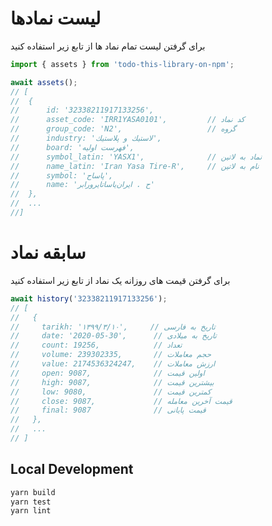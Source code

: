 # لیست نمادها

برای گرفتن لیست تمام نماد ها از تابع زیر استفاده کنید
```js
import { assets } from 'todo-this-library-on-npm';

await assets();
// [
//  {
//      id: '32338211917133256',
//      asset_code: 'IRR1YASA0101',         // کد نماد
//      group_code: 'N2',                   // گروه
//      industry: 'لاستيك و پلاستيك',
//      board: 'فهرست اوليه',
//      symbol_latin: 'YASX1',              // نماد به لاتین
//      name_latin: 'Iran Yasa Tire-R',     // نام به لاتین
//      symbol: 'پاساح',
//      name: 'ح . ايران‌ياساتايرورابر'
//  },
//  ...
//]
```

# سابقه نماد
برای گرفتن قیمت های روزانه یک نماد از تابع زیر استفاده کنید

```js
await history('32338211917133256');
// [
//   {
//     tarikh: '۱۳۹۹/۳/۱۰',     // تاریخ به فارسی
//     date: '2020-05-30',      // تاریخ به میلادی
//     count: 19256,            // تعداد
//     volume: 239302335,       // حجم معاملات
//     value: 2174536324247,    // ارزش معاملات
//     open: 9087,              // اولین قیمت
//     high: 9087,              // بیشترین قیمت
//     low: 9080,               // کمترین قیمت
//     close: 9087,             // قیمت آخرین معامله
//     final: 9087              // قیمت پایانی
//   },
//   ...
// ]
```

## Local Development

```bash
yarn build
yarn test
yarn lint
```